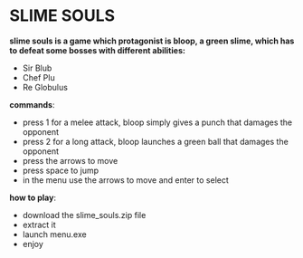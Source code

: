 # SLIME SOULS

**slime souls is a game which protagonist is bloop, a green slime, which has to defeat some bosses with different abilities:**
- Sir Blub
- Chef Plu
- Re Globulus

**commands**:
- press 1 for a melee attack, bloop simply gives a punch that damages the opponent
- press 2 for a long attack, bloop launches a green ball that damages the opponent
- press the arrows to move
- press space to jump
- in the menu use the arrows to move and enter to select

**how to play**:
- download the slime_souls.zip file
- extract it
- launch menu.exe
- enjoy
